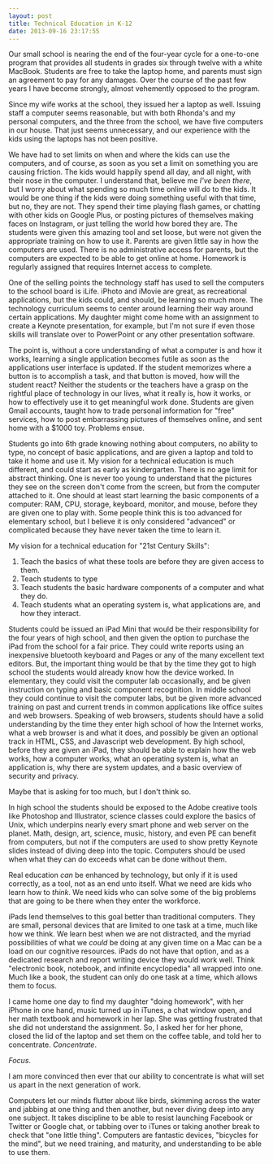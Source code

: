 ```yaml
---
layout: post
title: Technical Education in K-12
date: 2013-09-16 23:17:55
---
```


Our small school is nearing the end of the four-year cycle for a one-to-one program that provides all students in grades six through twelve with a white MacBook. Students are free to take the laptop home, and parents must sign an agreement to pay for any damages. Over the course of the past few years I have become strongly, almost vehemently opposed to the program. 

Since my wife works at the school, they issued her a laptop as well. Issuing staff a computer seems reasonable, but with both Rhonda's and my personal computers, and the three from the school, we have five computers in our house. That just seems unnecessary, and our experience with the kids using the laptops has not been positive. 

We have had to set limits on when and where the kids can use the computers, and of course, as soon as you set a limit on something you are causing friction. The kids would happily spend all day, and all night, with their nose in the computer. I understand that, believe me *I've been there*, but I worry about what spending so much time online will do to the kids. It would be one thing if the kids were doing something useful with that time, but no, they are not. They spend their time playing flash games, or chatting with other kids on Google Plus, or posting pictures of themselves making faces on Instagram, or just telling the world how bored they are. The students were given this amazing tool and set loose, but were not given the appropriate training on how to use it. Parents are given little say in how the computers are used. There is no administrative access for parents, but the computers are expected to be able to get online at home. Homework is regularly assigned that requires Internet access to complete. 

One of the selling points the technology staff has used to sell the computers to the school board is iLife. iPhoto and iMovie are great, as recreational applications, but the kids could, and should, be learning so much more. The technology curriculum seems to center around learning their way around certain applications. My daughter might come home with an assignment to create a Keynote presentation, for example, but I'm not sure if even those skills will translate over to PowerPoint or any other presentation software. 

The point is, without a core understanding of what a computer is and how it works, learning a single application becomes futile as soon as the applications user interface is updated. If the student memorizes where a button is to accomplish a task, and that button is moved, how will the student react? Neither the students or the teachers have a grasp on the rightful place of technology in our lives, what it really is, how it works, or how to effectively use it to get meaningful work done. Students are given Gmail accounts, taught how to trade personal information for "free" services, how to post embarrassing pictures of themselves online, and sent home with a $1000 toy. Problems ensue. 

Students go into 6th grade knowing nothing about computers, no ability to type, no concept of basic applications, and are given a laptop and told to take it home and use it. My vision for a technical education is much different, and could start as early as kindergarten. There is no age limit for abstract thinking. One is never too young to understand that the pictures they see on the screen don't come from the screen, but from the computer attached to it. One should at least start learning the basic components of a computer: RAM, CPU, storage, keyboard, monitor, and mouse, before they are given one to play with. Some people think this is too advanced for elementary school, but I believe it is only considered "advanced" or complicated because they have never taken the time to learn it. 

My vision for a technical education for "21st Century Skills":

1. Teach the basics of what these tools are before they are given access to them.
2. Teach students to type
3. Teach students the basic hardware components of a computer and what they do.
4. Teach students what an operating system is, what applications are, and how they interact. 

Students could be issued an iPad Mini that would be their responsibility for the four years of high school, and then given the option to purchase the iPad from the school for a fair price. They could write reports using an inexpensive bluetooth keyboard and Pages or any of the many excellent text editors. But, the important thing would be that by the time they got to high school the students would already know how the device worked. In elementary, they could visit the computer lab occasionally, and be given instruction on typing and basic component recognition. In middle school they could continue to visit the computer labs, but be given more advanced training on past and current trends in common applications like office suites and web browsers. Speaking of web browsers, students should have a solid understanding by the time they enter high school of how the Internet works, what a web browser is and what it does, and possibly be given an optional track in HTML, CSS, and Javascript web development. By high school, before they are given an iPad, they should be able to explain how the web works, how a computer works, what an operating system is, what an application is, why there are system updates, and a basic overview of security and privacy. 

Maybe that is asking for too much, but I don't think so. 

In high school the students should be exposed to the Adobe creative tools like Photoshop and Illustrator, science classes could explore the basics of Unix, which underpins nearly every smart phone and web server on the planet. Math, design, art, science, music, history, and even PE can benefit from computers, but not if the computers are used to show pretty Keynote slides instead of diving deep into the topic. Computers should be used when what they can do exceeds what can be done without them. 

Real education *can* be enhanced by technology, but only if it is used correctly, as a tool, not as an end unto itself. What we need are kids who learn how to *think*. We need kids who can solve some of the big problems that are going to be there when they enter the workforce.  

iPads lend themselves to this goal better than traditional computers. They are small, personal devices that are limited to one task at a time, much like how we think. We learn best when we are not distracted, and the myriad possibilities of what we *could* be doing at any given time on a Mac can be a load on our cognitive resources. iPads do not have that option, and as a dedicated research and report writing device they would work well. Think "electronic book, notebook, and infinite encyclopedia" all wrapped into one. Much like a book, the student can only do one task at a time, which allows them to focus. 

I came home one day to find my daughter "doing homework", with her iPhone in one hand, music turned up in iTunes, a chat window open, and her math textbook and homework in her lap. She was getting frustrated that she did not understand the assignment. So, I asked her for her phone, closed the lid of the laptop and set them on the coffee table, and told her to concentrate. *Concentrate*. 

*Focus*. 

I am more convinced then ever that our ability to concentrate is what will set us apart in the next generation of work.

Computers let our minds flutter about like birds, skimming across the water and jabbing at one thing and then another, but never diving deep into any one subject. It takes discipline to be able to resist launching Facebook or Twitter or Google chat, or tabbing over to iTunes or taking another break to check that "one little thing". Computers are fantastic devices, "bicycles for the mind", but we need training, and maturity, and understanding to be able to use them. 

